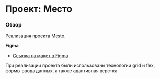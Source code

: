 # Проект: Место

### Обзор

Реализация проекта Mesto. 

**Figma**

* [Ссылка на макет в Figma](https://www.figma.com/file/2cn9N9jSkmxD84oJik7xL7/JavaScript.-Sprint-4?node-id=0%3A1)

При реализации проекта были использованы технологии grid и flex, формы ввода данных, а также адаптивная верстка.

